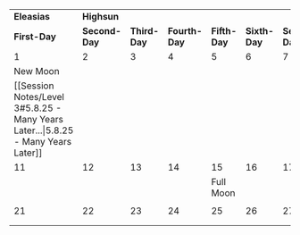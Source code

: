 |                                                                                   |                |               |                |               |               |                 |               |               |               |
| --------------------------------------------------------------------------------- | -------------- | ------------- | -------------- | ------------- | ------------- | --------------- | ------------- | ------------- | ------------- |
| **Eleasias**                                                                      | **Highsun**    |               |                |               |               |                 |               |               |               |
| **First-Day**                                                                     | **Second-Day** | **Third-Day** | **Fourth-Day** | **Fifth-Day** | **Sixth-Day** | **Seventh-Day** | **Eight-Day** | **Ninth-Day** | **Tenth-Day** |
| 1                                                                                 | 2              | 3             | 4              | 5             | 6             | 7               | 8             | 9             | 10            |
| New Moon                                                                          |                |               |                |               |               |                 |               |               |               |
| [[Session Notes/Level 3#5.8.25 - Many Years Later...\|5.8.25 - Many Years Later]] |                |               |                |               |               |                 |               |               |               |
| 11                                                                                | 12             | 13            | 14             | 15            | 16            | 17              | 18            | 19            | 20            |
|                                                                                   |                |               |                | Full Moon     |               |                 |               |               |               |
|                                                                                   |                |               |                |               |               |                 |               |               |               |
| 21                                                                                | 22             | 23            | 24             | 25            | 26            | 27              | 28            | 29            | 30            |
|                                                                                   |                |               |                |               |               |                 |               |               |               |
|                                                                                   |                |               |                |               |               |                 |               |               |               |
